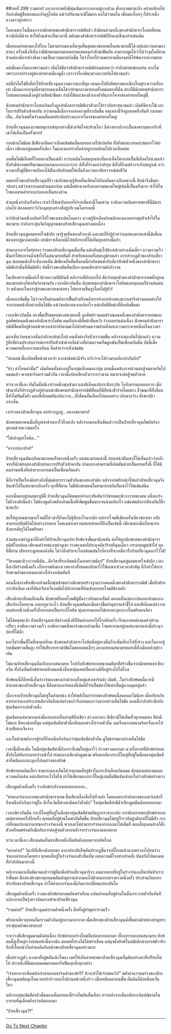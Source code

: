 ##บทที่ 299 รวมค่าย!
กลางอากาศยังมีหุ่นเชิดเกราะทองอยู่บางส่วน ศักยภาพน่าตะลึง คล้ายเทียบได้กับลำดับผู้สืบทอดและอังคุฐโลหิต แม้ว่าปริมาณจะมีไม่มาก แต่ไม่ว่าตนใด เมื่อมองไกลๆ ก็ประหนึ่งดวงดาวสุกสกาว

โดยเฉพาะในนี้นอกจากนักพรตของสำนักธาราทมิฬแล้ว ยังมีคนส่วนหนึ่งของสำนักธาราโอสถที่ยอมสวามิภักดิ์ด้วย ทำให้ถึงแม้จะเป็นเวลานี้ พลังของสำนักธาราทมิฬก็ยังคงแข็งแกร่งเช่นเดิม

เมื่อทอดสายตามองไปไกล ไม่สามารถมองเห็นจุดสิ้นสุดของขอบเขตในสนามรบนี้ได้ แต่แค่กวาดตามองผ่านๆ ครั้งหนึ่งก็เห็นว่ามีนักพรตมากมายหลายแสนคนกำลังฆ่าฟันกัน สามารถพูดได้ว่าไม่ว่าจุดใดก็ตามล้วนต้องมีการช่วงชิงความเป็นความตายเกิดขึ้น ไม่ว่าใครก็ล้วนพยายามดิ้นรนหนีให้พ้นจากความตาย

แต่เมื่อมองโดยภาพรวมแล้ว เห็นได้ชัดว่าสำนักธาราทมิฬอ่อนด้อยกว่า กำลังพ่ายแพ้ถอยร่น หากไม่เพราะการดำรงอยู่ของค่ายกลเมืองคูน้ำ เกรงว่าก็คงพินาศวอดวายกันไปนานแล้ว

แต่นี่ยังไม่ใช่สิ่งที่ทำให้ป๋ายเสี่ยวฉุนหวาดผวามากที่สุด เขามองไปยังทิศทางของเมืองใหญ่ระหว่างเทือกเขา เมื่อมองจากจุดนี้สามารถมองเห็นได้ว่าท่ามกลางค่ายกลทั้งหมดของที่นั่น ต่างก็มีนักพรตสำนักธาราโอสถหลายคนนั่งอยู่ด้วยสีหน้าชืดชา กำลังใช้ตบะของตัวเองค้ำยันการโคจรของค่ายกลใหญ่นี้

นักพรตสำนักธาราโอสถเกินครึ่งถูกสำนักธาราทมิฬเอาตัวมาใช้ราวกับทาสนานแล้ว เดิมทีคิดจะใช้เวลาในการปรับตัวเข้าหากัน ทว่าตอนนี้เนื่องจากสงครามที่ระเบิดขึ้น คนเหล่านี้จึงถูกทอดทิ้งทันที กลายมาเป็น...หินวิเศษในร่างคนที่คอยประคับประคองการโคจรของค่ายกลใหญ่

ป๋ายเสี่ยวฉุนมองภาพเหตุการณ์ทุกอย่างนี้ด้วยจิตใจสะท้านไหว นี่ต่างหากถึงจะเป็นสงครามของจริงที่เขาได้เห็นเป็นครั้งแรก!

รอบด้านไม่มีลม มีเพียงกลิ่นคาวเลือดเข้มข้นที่ตลบอบอวลไปแปดทิศ ทั้งยังตกตะกอนสะสมเอาไว้ต่อเนื่อง เพียงแค่สูดดมครั้งเดียว ในและนอกร่างก็คล้ายถูกอาบย้อมไปด้วยเลือดสด

บนพื้นไม่มีเลือดที่ไหลนองเป็นแม่น้ำ ทว่าบนดินโคลนทุกแห่งที่มองเห็นได้กลายเป็นสีเลือดไปนานแล้ว ทั้งยังมีซากศพปริมาณมากนอนกองระเกะระกะ มีทั้งที่ร่างแหว่งชำรุด มีทั้งที่ถึงแม้ร่างจะยังสมบูรณ์ ทว่าดวงตาทั้งคู่ที่มิอาจหลับลงได้นั้นกลับยังเผยให้เห็นถึงความอาลัยอาวรณ์ต่อชีวิต

ลมหายใจของป๋ายเสี่ยวฉุนถี่รัว เขาถึงขนาดรู้สึกคลื่นเหียนไปกับกลิ่นคาวเลือดพวกนี้ สีหน้าจึงซีดขาวน้อยๆ แม้ว่าเขาจะเคยฆ่าคนมาก่อน แต่เมื่อต้องเจอกับสงครามขนาดใหญ่เช่นนี้เป็นครั้งแรก ทำให้ในใจของเขาคล้ายจะแบ่งออกเป็นสองส่วน

ส่วนหนึ่งกำลังกรีดร้อง เร่งเร้าให้เขารีบออกไปจากที่แห่งนี้โดยด่วน ระดับความอันตรายของที่นี่มีมากเกินไป ต้องคอยระวังวิกฤตทุกอย่างที่อยู่บริเวณโดยรอบนี้

ทว่าอีกส่วนหนึ่งกลับทำให้ใจของเขาเต้นโลดแรง ความรู้สึกเลือดร้อนคึกคะนองอยากพุ่งตัวเข้าไปในสนามรบ กำลังกระตุ้นจิตวิญญาณของป๋ายเสี่ยวฉุนอย่างต่อเนื่อง

ป๋ายเสี่ยวฉุนสูดลมหายใจเข้าลึก เขารู้จุดยืนของตัวเองดี และเขาก็ยิ่งรู้ด้วยว่าบนสนามรบแห่งนี้มีเพื่อนของเขาอยู่มากมายนัก เขามิอาจเลือกหนีไปหลังจากที่ได้เห็นทุกอย่างนี้แล้ว

ท่ามกลางการไตร่ตรอง ร่างของป๋ายเสี่ยวฉุนสั่นเทิ้ม แต่กลับพุ่งไปข้างหน้าอย่างเด็ดเดี่ยว ความรวดเร็วนั้นทำให้ทะยานดิ่งเข้าไปในสนามรบทันที สำหรับตลอดทั้งสมรภูมิรบแล้ว การปรากฏตัวของป๋ายเสี่ยวฉุน น้อยคนนักที่จะสังเกตเห็น มีเพียงเถี่ยตั้นที่ตอนนี้กำลังเข่นฆ่ากับสัตว์ยักษ์ตัวหนึ่งของสำนักธาราทมิฬเท่านั้นที่สัมผัสถึง บัดนี้ร่างของมันสั่นเยือก แผดเสียงคำรามดังกังวาน

ในเสียงคำรามนี้แฝงไว้ด้วยความปิติยินดี หลังจากที่ดังออกไป สัตว์รบทุกตัวของสำนักธาราเทพที่อยู่บนสนามรบต่างก็พากันร้องขานรับ เวลาเดียวกันนั้น นักพรตของสำนักธาราโลหิตแทบทุกคนก็ล้วนค้นพบว่า พลังตบะในการสู้รบของพวกเขาค่อยๆ ไต่ทะยานขึ้นสูงโดยไม่รู้ตัว!

เมื่อตบะเพิ่มขึ้น ไม่ว่าจะเป็นด้านพลังการฟื้นตัวหรือพลังการทำลายล้างของพวกเขาจึงล้วนแตกต่างไปจากก่อนหน้านี้อย่างเห็นได้ชัด แม้ว่าแต่ละคนจะแปลกใจ แต่กลับมีสีหน้าที่ฮึกเหิมขึ้นมา

เวลาเดียวกันนั้น ตรงพื้นที่ริมขอบของสนามรบนี้ ลูกศิษย์รวมลมปราณคนหนึ่งของสำนักธาราเทพและลูกศิษย์คนหนึ่งของสำนักธาราโลหิต คนทั้งสองมีสีหน้าสิ้นหวัง ร่างถอยร่นต่อเนื่อง นักพรตสำนักธาราทมิฬสี่คนที่อยู่ด้านหน้าพวกเขากำลังตามมาไล่ฆ่าพร้อมความบ้าคลั่งและความกระหายเลือดในดวงตา

มองเห็นว่าคนพวกนั้นกำลังจะเข้ามาใกล้ คนทั้งสองจึงหัวเราะขมขื่น หลังจากมองกันไปมาแล้ว ความรู้สึกที่ผ่านประสบการณ์การปรับตัวเข้าด้วยกันช่วงที่ผ่านมาจนเริ่มผูกพันเป็นเพื่อนกันนั้น บัดนี้เมื่อความตายเยื้องกรายมาเยือน ก็คล้ายว่าจะยิ่งเข้มข้น

“ก่อนหน้านี้เกลียดขี้หน้าพวกเจ้า หากชาติหน้ามีจริง หวังว่าจะได้ร่วมรบเคียงบ่ากันอีก!”

“ฮ่าๆ คำไหนคำนั้น!” เดิมทีคนทั้งสองอยู่ในกลุ่มเล็กคนละกลุ่ม ตอนนี้คนข้างกายล้วนต่อสู้จนตายกันไปหมดแล้ว พวกเขาจึงมารวมตัวกัน เวลานี้เปล่งเสียงหัวเราะยาวนาน หมายจะต่อสู้จนตัวตาย

ทว่าเวลานี้เอง ทันใดนั้นมีเงาร่างหนึ่งพุ่งเข้ามา แสงสีเลือดเปล่งระยิบระยับ ไอสังหารตลบอบอวล เมื่อเข้ามาถึงก็ปรากฏตัวอยู่ด้านหน้านักพรตสำนักธาราทมิฬสี่คนที่มีสีหน้าชั่วร้ายโดยตรง ชั่วขณะที่ทั้งสี่คนนี้ยังไม่ทันตั้งตัว แสงสีเลือดพลันเปล่งวาบ...ทั้งสี่คนสั่นเยือกไปตลอดร่าง เบิกตากว้าง ศีรษะปลิวกระเด็น

เงาร่างของป๋ายเสี่ยวฉุน มาปรากฏอยู่...กลางสนามรบ!

นักพรตสองคนนั้นที่ถูกเขาช่วยเอาไว้อึ้งตะลึง หลังจากมองเห็นชัดแล้วว่าเป็นป๋ายเสี่ยวฉุนก็พลันร้องอุทานด้วยความตกใจ

“ไต้เท้าบุตรโลหิต...”

“อาจารย์อาป๋าย!”

ป๋ายเสี่ยวฉุนหันกลับมามองคนทั้งสองหนึ่งครั้ง บนสนามรบแห่งนี้ ก่อนหน้านั้นเขาก็ได้เห็นแล้วว่าหลังจากที่นักพรตสองสำนักผ่านการปรับตัวเข้าหากัน ท่ามกลางสงครามที่เดิมพันด้วยเป็นตายครั้งนี้ ก็ได้มีคนส่วนหนึ่งที่คล้ายจะกลายมาเป็นเพื่อนกันแล้ว

นี่ถือว่าเป็นเรื่องดีอย่างถึงที่สุดต่อการรวมตัวกันของสองสำนัก หลังจากพยักหน้าให้แล้วป๋ายเสี่ยวฉุนจึงบินเข้าไปในสนามรบอีกครั้ง ทุกที่ที่ผ่าน ไม่มีนักพรตคนใดสามารถสกัดกั้นเขาไว้ได้แม้แต่นิด

และเมื่อมาอยู่บนสมรภูมินี้ ป๋ายเสี่ยวฉุนก็ค้นพบอย่างกะทันหันว่าวิชาอมตะมิวางวายของตน แข็งแกร่งได้ถึงระดับนี้แล้ว ไม่ต้องพูดถึงพลังกล้ามเนื้อที่เพิ่มพูนขึ้นมากจนน่าแปลกใจ แม้แต่พลังการป้องกันก็ยิ่งน่าตะลึง

ต่อให้ถูกคนมากมายโจมตีใส่ เขาก็ยังคงไม่รู้สึกอะไรมากนัก แต่การโจมตีเพียงครั้งเดียวของเขา กลับสามารถปลิดชีวิตได้อย่างง่ายดาย โดยเฉพาะตรวนสลายลำคอก็ยิ่งเป็นเช่นนี้ เพียงแค่ลงมือก็สามารถสังหารศัตรูได้ในพริบตา

ส่วนชนาเขย่าภูเขาก็ยิ่งทำให้ป๋ายเสี่ยวฉุนประจักษ์แจ้งขึ้นมาฉับพลัน ต่อให้ถูกนักพรตของสำนักธาราทมิฬโอบล้อม เพียงแค่ร่ายชนาเขย่าภูเขา ร่างของเขาก็ประดุจสัตว์ร้ายที่ฉุนเฉียว กระแทกตูมเข้าใส่ ทุกที่ที่ผ่าน เสียงกระดูกแตกดังลั่น ไม่ว่าอีกฝ่ายจะโอบล้อมเช่นไรก็ยากที่จะเหนี่ยวรั้งป๋ายเสี่ยวฉุนเอาไว้ได้!

“วิชาอมตะมิวางวายนี่มัน...คือวิชาที่ระเบิดพลังในสงครามชัดๆ!” ป๋ายเสี่ยวฉุนสูดลมหายใจเข้าลึก เวลานี้สะบัดร่างหนึ่งครั้ง เก็บเอาพลังของเวทคาถาทั้งหมดกลับมาไว้ใช้เฉพาะช่วงเวลาสำคัญ นี่จึงทำให้การรักษาพลังของเขาแตกต่างไปจากเดิมทันที

ตอนนี้เขาอาศัยเพียงกล้ามเนื้อพุ่งเข้าชนร่างนักพรตสร้างฐานรากคนหนึ่งของสำนักธาราทมิฬ เมื่ออีกฝ่ายกระอักเลือด เขาก็หันขวับเหวี่ยงหมัดไปปะทะคนที่บินเข้ามาลอบโจมตีข้างหลัง

เสียงดังสะเทือนเลือนลั่น นักพรตที่ลอบโจมตีผู้นั้นราวกับมองเห็นผี ตลอดทั้งแขนระเบิดออกท่ามกลางเสียงร้องโหยหวน ถอยกรูดว่องไว ป๋ายเสี่ยวฉุนพลันยกมือขวาขึ้นทำมุทราแล้วชี้ไป แสงสีเลือดเปล่งวาบบนปลายนิ้วหนึ่งครั้งก็กลายมาเป็นกระบี่โลหิต พุ่งทะยานออกไปแทงทะลุทะลวงในพริบตาเดียว

ไม่ได้หยุดชะงัก ป๋ายเสี่ยวฉุนสะบัดร่างหนึ่งทีก็บินห่างออกไปไกลอีกครั้ง เรือนกายคล่องแคล่วปราดเปรียว อาศัยความรวดเร็ว อาศัยความแข็งแกร่งของกล้ามเนื้อ โจนทะยานอยู่บนสนามรบแห่งนี้ประดุจปลาที่ได้น้ำ

และไม่ว่าพื้นที่ใดที่เขามาเยือน นักพรตสำนักธาราโลหิตที่อยู่ตรงนั้นก็จะสั่นเยือกไปทั้งร่าง ตบะในการสู้รบเพิ่มพรวดขึ้นสูง ทำให้เสียงรบราฆ่าฟันในขอบเขตเล็กๆ มากมายบนสนามรบแห่งนี้ยิ่งเดือดปะทุห้าวเหิม

ไม่นานป๋ายเสี่ยวฉุนก็มาถึงกลางสนามรบ ใกล้กับยักษ์ค่ายกลขนาดมหึมาที่สร้างขึ้นจากนักพรตเขาเซียงอวิ๋น ทั้งยังเห็นยักษ์ค่ายกลอีกตนหนึ่งซึ่งเขาคุ้นเคยเป็นอย่างดีที่อยู่ห่างไปไม่ไกล

ยักษ์ตนนี้ก็คือหนึ่งในร่างจำแลงของเก้าค่ายกลใหญ่แห่งเขาจ้งเต้า เดิมที...ในร่างยักษ์ตนนี้ควรมีตำแหน่งของป๋ายเสี่ยวฉุน นี่คือค่ายกลจำแลงที่เดิมทีก็จำเป็นต้องให้เขาเป็นผู้ควบคุมอยู่แล้ว

เนื่องจากป๋ายเสี่ยวฉุนไม่อยู่ในตำแหน่ง ทำให้พลังในการรบของยักษ์ตนนี้ลดลงมาไม่น้อย เมื่อเทียบกับค่ายกลจำแลงประเภทเดียวกันอีกแปดร่างแล้วจึงอ่อนแอกว่ามากอย่างเห็นได้ชัด ตอนนี้กำลังประมือกับหุ่นเชิดเกราะดำตัวหนึ่ง

หุ่นเชิดบนสนามรบแห่งนี้แบ่งออกเป็นสามสีคือเขียว ดำ และทอง สีเขียวมีให้เห็นทั่วทุกหนแห่ง สีดำมีไม่มาก สีทองน้อยที่สุด แต่หุ่นเชิดสีดำตัวนี้กลับแตกต่างไปจากตัวอื่น บนเรือนกายขนาดร้อยจั้งฉาบไปด้วยสีทองเจือจาง

และในด้านพลังการสู้รบก็ยิ่งเหนือล้ำเกินกว่าหุ่นเชิดสีดำตัวอื่น ดูไม่ธรรมดาอย่างเห็นได้ชัด

เวลานี้เมื่อลงมือ ในมือหุ่นเชิดสีดำนี้ถือกระบี่เล่มใหญ่เอาไว้ ก้าวพรวดออกมา ฉวยโอกาสที่ยักษ์ค่ายกลตั้งรับไม่ทันกระแทกร่างเข้าใส่ ท่ามกลางเสียงดังตูมตาม พริบตาเดียวกระบี่ใหญ่ที่อยู่ในมือของหุ่นเชิดสีดำก็พลันแทงทะลุลงไปบนร่างของยักษ์

ยักษ์ค่ายกลบิดเบี้ยว สามารถมองเห็นได้ว่าทุกคนที่อยู่ข้างในกระอักเลือดกันหมด นัยน์ตาแต่ละคนเผยความคลั่งแค้น แต่กลับทำอะไรไม่ได้ ทำได้เพียงมองกระบี่ใหญ่เล่มนั้นฟันฉับเข้ามาในร่างยักษ์อย่างแรง

เสียงตูมดังหนึ่งครั้ง ร่างยักษ์กำลังจะแตกทลายออก...

“ค่ายกลจำแลงกายของสำนักธาราเทพ ชื่อเสียงเลื่องลือไปทั่วหล้า โดยเฉพาะเก้าค่ายกลของเขาจ้งเต้าก็ยิ่งเหนือล้ำเกินกว่าผู้ใด ศึกในวันนี้ช่างน่าผิดหวังยิ่งนัก” ในหุ่นเชิดสีดำมีน้ำเสียงดูหมิ่นดังลอยออกมา

เวลาเดียวกันนั้น กระบี่ใหญ่ที่อยู่ในมือของหุ่นเชิดสีดำพลันถูกกระชากกลับ การพังทลายของยักษ์ค่ายกลแผ่ขยายออกไปอีกครั้ง ทุกคนที่อยู่ด้านในพากันยิ้มขื่น ป๋ายเสี่ยวฉุนไม่อยู่ก็ราวกับฝูงมังกรที่ไม่มีหัว การเปลี่ยนแปลงมากมายของร่างจำแลงนี้ พวกเขาไม่สามารถร่ายคาถาออกมาได้เต็มที่ ตอนนี้ทุกคนต่างก็ตั้งตัวเตรียมพร้อมรับมือกับการต่อสู้จนตัวตายหลังจากร่างจำแลงแตกสลาย

ทว่าเวลานี้เอง เสียงแค่นเย็นชาเสียงหนึ่งก็พลันดังลอยมาจากทิศไกล

“แยกค่าย!” วินาทีที่เสียงดังลอยมา คาถาประทับก็พลันปรากฏขึ้นจากที่ไกลแล้วนาบตราลงไปบนร่างจำแลงค่ายกลโดยตรง ทุกคนที่อยู่ในร่างจำแลงตัวสั่นเทิ้ม เผยความดีใจอย่างบ้าคลั่ง หันขวับไปมองคนที่กำลังบินมาทางนี้

หลังจากมองเห็นชัดเจนแล้วว่าผู้ที่มาคือป๋ายเสี่ยวฉุนจริงๆ คนมากมายที่อยู่ในร่างจำแลงก็พากันหัวเราะร่าขึ้นมา มือสองข้างของทุกคนพลันทำมุทราแล้วกดลงไปด้านนอกอย่างแรงหนึ่งครั้ง ประสานกับคาถาประทับของป๋ายเสี่ยวฉุน ทำให้ค่ายกลจำแลงนี้เกิดการเปลี่ยนแปลงทันใด

เสียงตูมดังหนึ่งครั้ง ร่างของยักษ์ค่ายกลพลันพร่าเลือน แปดเก้าคนที่อยู่ด้านในนั้นกระจายตัวกันทันที แปลงกายเป็นรุ้งยาวบินตรงเข้าหาป๋ายเสี่ยวฉุน

“รวมค่าย!” ป๋ายเสี่ยวฉุนคำรามต่ำหนึ่งครั้ง มือทั้งคู่ทำมุทรารวดเร็ว

พริบตาเดียวทุกคนก็มารวมตัวกันอยู่กลางมาอากาศ เมื่อเสียงของป๋ายเสี่ยวฉุนดังขึ้นต่างฝ่ายต่างทำมุทรากระตุ้นพลังของค่ายกล!

ระหว่างที่เสียงตูมตามดังต่อเนื่อง ยักษ์ค่ายกลร่างใหม่ก็แปลงกายออกมา เยื้องกรายลงบนสนามรบ ยักษ์ตนนี้สูงใหญ่กว่าก่อนหน้านี้มากนัก ตลอดทั้งร่างไม่ได้พร่าเลือน แต่ดุจดั่งยักษ์ในสมัยดึกดำบรรพ์ตัวจริง อีกทั้งใบหน้าก็คล้ายคลึงกับหน้าของป๋ายเสี่ยวฉุนอย่างมาก

เมื่อปรากฏตัว ดวงตาทั้งคู่พลันเบิกโพลง เผยให้เห็นสายตาของป๋ายเสี่ยวฉุนที่ดุดันอย่างหาที่เปรียบไม่ได้ ประหนึ่งที่มีดแหลมคมมากพอกรีดฟันทุกสิ่งทุกอย่าง

“เจ้าอยากจะเห็นพลังเก้าค่ายกลเขาจ้งเต้าของข้ารึ? ข้าจะทำให้เจ้าสมหวัง!” พลังอำนาจบนร่างของป๋ายเสี่ยวฉุนพลันลุกโหม ยกเท้าก้าวออกไปด้านหน้าหนึ่งก้าว เมื่อเหยียบลงบนพื้น ผืนดินก็ดังสนั่นหวั่นไหว

หลังจากหุ่นเชิดสีดำตัวนั้นมองเห็นสายตานี้ร่างก็พลันสั่นเยือก ทว่าหลังจากนั้นกลับระเบิดปณิธานในการรบที่ดุเดือดยิ่งกว่าเดิมออกมา

“ป๋ายเสี่ยวฉุน?!”


------


[Go To Next Chapter]( ./117.md)